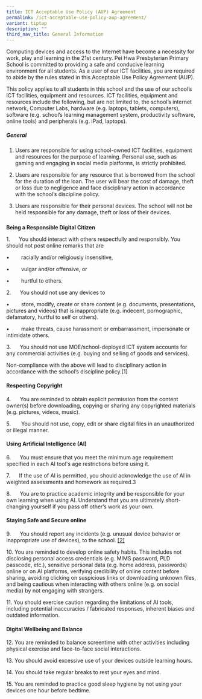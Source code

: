 ```yaml
---
title: ICT Acceptable Use Policy (AUP) Agreement
permalink: /ict-acceptable-use-policy-aup-agreement/
variant: tiptap
description: ""
third_nav_title: General Information
---
```

<p>Computing devices and access to the Internet have become a necessity for
work, play and learning in the 21st century. Pei Hwa Presbyterian Primary
School is committed to providing a safe and conducive learning environment
for all students. As a user of our ICT facilities, you are required to
abide by the rules stated in this Acceptable Use Policy Agreement (AUP).</p>
<p>This policy applies to all students in this school and the use of our
school’s ICT facilities, equipment and resources. ICT facilities, equipment
and resources include the following, but are not limited to, the school’s
internet network, Computer Labs, hardware (e.g. laptops, tablets, computers),
software (e.g. school’s learning management system, productivity software,
online tools) and peripherals (e.g. iPad, laptops).</p>
<h5>General</h5>
<ol data-tight="true" class="tight">
<li>
<p>Users are responsible for using school-owned ICT facilities, equipment
and resources for the purpose of learning. Personal use, such as gaming
and engaging in social media platforms, is strictly prohibited.</p>
</li>
<li>
<p>Users are responsible for any resource that is borrowed from the school
for the duration of the loan. The user will bear the cost of damage, theft
or loss due to negligence and face disciplinary action in accordance with
the school’s discipline policy.</p>
</li>
<li>
<p>Users are responsible for their personal devices. The school will not
be held responsible for any damage, theft or loss of their devices.</p>
<p></p>
</li>
</ol>
<h5></h5>
<p><strong>Being a Responsible Digital Citizen</strong>
</p>
<p>1.&nbsp;&nbsp;&nbsp;&nbsp;&nbsp; You should interact with others respectfully
and responsibly. You should not post online remarks that are</p>
<p>•&nbsp;&nbsp;&nbsp;&nbsp;&nbsp;&nbsp;&nbsp; racially and/or religiously
insensitive,</p>
<p>•&nbsp;&nbsp;&nbsp;&nbsp;&nbsp;&nbsp;&nbsp; vulgar and/or offensive, or</p>
<p>•&nbsp;&nbsp;&nbsp;&nbsp;&nbsp;&nbsp;&nbsp; hurtful to others.</p>
<p>2.&nbsp;&nbsp;&nbsp;&nbsp;&nbsp; You should not use any devices to</p>
<p>•&nbsp;&nbsp;&nbsp;&nbsp;&nbsp;&nbsp;&nbsp; store, modify, create or share
content (e.g. documents, presentations, pictures and videos) that is inappropriate
(e.g. indecent, pornographic, defamatory, hurtful to self or others).</p>
<p>•&nbsp;&nbsp;&nbsp;&nbsp;&nbsp;&nbsp;&nbsp; make threats, cause harassment
or embarrassment, impersonate or intimidate others.</p>
<p>3.&nbsp;&nbsp;&nbsp;&nbsp;&nbsp; You should not use MOE/school-deployed
ICT system accounts for any commercial activities (e.g. buying and selling
of goods and services).</p>
<p>Non-compliance with the above will lead to disciplinary action in accordance
with the school’s discipline policy.[1]</p>
<h4><strong>Respecting Copyright</strong></h4>
<p>4.&nbsp;&nbsp;&nbsp;&nbsp;&nbsp; You are reminded to obtain explicit permission
from the content owner(s) before downloading, copying or sharing any copyrighted
materials (e.g. pictures, videos, music).</p>
<p>5.&nbsp;&nbsp;&nbsp;&nbsp;&nbsp; &nbsp;You should not use, copy, edit
or share digital files in an unauthorized or illegal manner.</p>
<h4><strong>Using Artificial Intelligence (AI)</strong></h4>
<p>6.&nbsp;&nbsp;&nbsp;&nbsp;&nbsp; You must ensure that you meet the minimum
age requirement specified in each AI tool's age restrictions before using
it.</p>
<p>7.&nbsp;&nbsp;&nbsp;&nbsp;&nbsp; If the use of AI is permitted, you should
acknowledge the use of AI in weighted assessments and homework as required.3</p>
<p>8.&nbsp;&nbsp;&nbsp;&nbsp;&nbsp; You are to practice academic integrity
and be responsible for your own learning when using AI. Understand that
you are ultimately short-changing yourself if you pass off other’s work
as your own.</p>
<h4><strong>Staying Safe and Secure online</strong></h4>
<p>9.&nbsp;&nbsp;&nbsp;&nbsp;&nbsp; You should report any incidents (e.g.
unusual device behavior or inappropriate use of devices), to the school.
<a href="#_ftn2" rel="noopener noreferrer nofollow" target="_blank">[2]</a>
</p>
<p>10. You are reminded to develop online safety habits. This includes not
disclosing personal access credentials (e.g. MIMS password, PLD passcode,
etc.), sensitive personal data (e.g. home address, passwords) online or
on AI platforms, verifying credibility of online content before sharing,
avoiding clicking on suspicious links or downloading unknown files, and
being cautious when interacting with others online (e.g. on social media)
by not engaging with strangers.</p>
<p>11. You should exercise caution regarding the limitations of AI tools,
including potential inaccuracies / fabricated responses, inherent biases
and outdated information.</p>
<h4><strong>Digital Wellbeing and Balance</strong></h4>
<p>12. You are reminded to balance screentime with other activities including
physical exercise and face-to-face social interactions.</p>
<p>13. You should avoid excessive use of your devices outside learning hours.</p>
<p>14. You should take regular breaks to rest your eyes and mind.</p>
<p>15. You are reminded to practice good sleep hygiene by not using your
devices one hour before bedtime.</p>
<p>
<br>
</p>